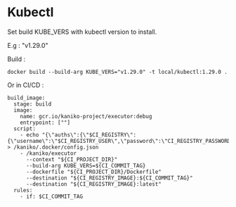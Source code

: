 # Kubectl

Set build KUBE_VERS with kubectl version to install.

E.g : "v1.29.0"

Build :
```
docker build --build-arg KUBE_VERS="v1.29.0" -t local/kubectl:1.29.0 .
```

Or in CI/CD :
```
build_image:
  stage: build
  image: 
    name: gcr.io/kaniko-project/executor:debug
    entrypoint: [""]
  script:
    - echo "{\"auths\":{\"$CI_REGISTRY\":{\"username\":\"$CI_REGISTRY_USER\",\"password\":\"CI_REGISTRY_PASSWORD\"}}}" > /kaniko/.docker/config.json
    - /kaniko/executor
      --context "${CI_PROJECT_DIR}"
      --build-arg KUBE_VERS=${CI_COMMIT_TAG}
      --dockerfile "${CI_PROJECT_DIR}/Dockerfile"
      --destination "${CI_REGISTRY_IMAGE}:${CI_COMMIT_TAG}"
      --destination "${CI_REGISTRY_IMAGE}:latest"
  rules:
    - if: $CI_COMMIT_TAG
```

